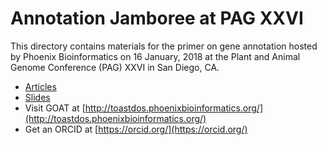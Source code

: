 # Annotation Jamboree at PAG XXVI

This directory contains materials for the primer on gene annotation hosted by Phoenix Bioinformatics on 16 January, 2018 at the Plant and Animal Genome Conference (PAG) XXVI in San Diego, CA. 

- [Articles](/PAG/PAG2018/articles)
- [Slides](/PAG/PAG2018/slides)
- Visit GOAT at [http://toastdos.phoenixbioinformatics.org/](http://toastdos.phoenixbioinformatics.org/)
- Get an ORCID at [https://orcid.org/](https://orcid.org/)
